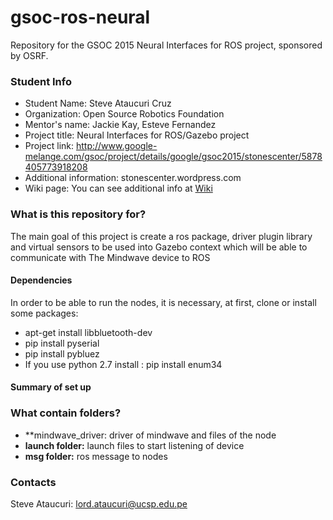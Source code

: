 # gsoc-ros-neural
Repository for the GSOC 2015 Neural Interfaces for ROS project, sponsored by OSRF.

### Student Info ###
* Student Name: Steve Ataucuri Cruz
* Organization: Open Source Robotics Foundation
* Mentor's name: Jackie Kay, Esteve Fernandez
* Project title: Neural Interfaces for ROS/Gazebo project
* Project link: http://www.google-melange.com/gsoc/project/details/google/gsoc2015/stonescenter/5878405773918208
* Additional information: stonescenter.wordpress.com
* Wiki page: You can see additional info at [Wiki](https://github.com/jacquelinekay/gsoc-ros-neural/wiki/GSoC-2015-Steve-Ataucuri)

### What is this repository for? ###
  
The main goal of this project is create a ros package, driver plugin library and virtual sensors to be used into Gazebo context which will be able to communicate with The Mindwave device to ROS 

#### Dependencies ####
In order to be able to run the nodes, it is necessary, at first, clone or install some packages:
* apt-get install libbluetooth-dev
* pip install pyserial
* pip install pybluez
* If you use python 2.7 install : pip install enum34

#### Summary of set up ####


### What contain folders? ###

* **mindwave_driver: driver of mindwave and files of the node
* **launch folder:** launch files to start listening of device
* **msg folder:** ros message to nodes

### Contacts ###

Steve Ataucuri: lord.ataucuri@ucsp.edu.pe
